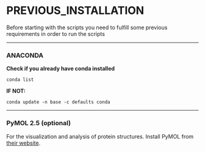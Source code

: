 # PREVIOUS_INSTALLATION
Before starting with the scripts you need to fulfill some previous requirements in order to run the scripts 

---

### ANACONDA
**Check if you already have conda installed**
```
conda list
```

**IF NOT:**
```  
conda update -n base -c defaults conda 
```
---
### PyMOL 2.5 (optional)

For the visualization and analysis of protein structures. Install PyMOL from [their website](https://pymol.org).

